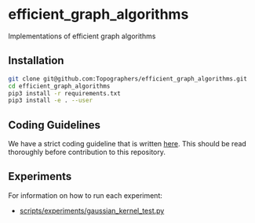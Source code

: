 # efficient_graph_algorithms
Implementations of efficient graph algorithms

## Installation
```bash
git clone git@github.com:Topographers/efficient_graph_algorithms.git
cd efficient_graph_algorithms
pip3 install -r requirements.txt
pip3 install -e . --user
```

## Coding Guidelines

We have a strict coding guideline that is written [here](docs/coding_guidelines.md). This should be read thoroughly before contribution to this repository.

## Experiments
For information on how to run each experiment:

* [scripts/experiments/gaussian_kernel_test.py](docs/experiments/gaussian_kernel_test.md)

